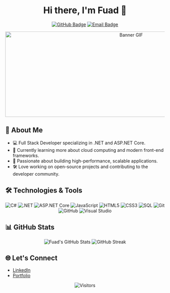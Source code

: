 <h1 align="center">Hi there, I'm Fuad 👋</h1>

<p align="center">
  <a href="https://github.com/fuadcode"><img src="https://img.shields.io/github/followers/fuadcode?label=Followers&style=social" alt="GitHub Badge"></a>
  <a href="mailto:fuad@example.com"><img src="https://img.shields.io/badge/Email-Me-informational?style=flat&logo=gmail&logoColor=white&color=blue" alt="Email Badge"></a>
</p>
<p align="center">
  <img src="https://media1.giphy.com/media/v1.Y2lkPTc5MGI3NjExOHZkanE5OTZ2c2J0YWhwa2hiYWR5Ym1zdHUwMGlwcHZjdmxuemIxcCZlcD12MV9pbnRlcm5hbF9naWZfYnlfaWQmY3Q9Zw/QXGFJrd7nbZ1bllTKI/giphy.gif" width="780" height="269" alt="Banner GIF">
</p>


## 🚀 About Me

- 💻 Full Stack Developer specializing in .NET and ASP.NET Core.
- 🌱 Currently learning more about cloud computing and modern front-end frameworks.
- 🎯 Passionate about building high-performance, scalable applications.
- 🛠️ Love working on open-source projects and contributing to the developer community.

## 🛠️ Technologies & Tools

<p align="center">
  <img src="https://img.shields.io/badge/C%23-%23239120.svg?style=flat&logo=c-sharp&logoColor=white" alt="C#">
  <img src="https://img.shields.io/badge/.NET-%2305120F.svg?style=flat&logo=dotnet&logoColor=white" alt=".NET">
  <img src="https://img.shields.io/badge/ASP.NET_Core-%2305120F.svg?style=flat&logo=dotnet&logoColor=white" alt="ASP.NET Core">
  <img src="https://img.shields.io/badge/JavaScript-%23323330.svg?style=flat&logo=javascript&logoColor=%23F7DF1E" alt="JavaScript">
  <img src="https://img.shields.io/badge/HTML5-%23E34F26.svg?style=flat&logo=html5&logoColor=white" alt="HTML5">
  <img src="https://img.shields.io/badge/CSS3-%231572B6.svg?style=flat&logo=css3&logoColor=white" alt="CSS3">
  <img src="https://img.shields.io/badge/SQL-%23007ACC.svg?style=flat&logo=sql&logoColor=white" alt="SQL">
  <img src="https://img.shields.io/badge/Git-%23F05033.svg?style=flat&logo=git&logoColor=white" alt="Git">
  <img src="https://img.shields.io/badge/GitHub-%2312100E.svg?style=flat&logo=github&logoColor=white" alt="GitHub">
  <img src="https://img.shields.io/badge/Visual_Studio-%235C2D91.svg?style=flat&logo=visual%20studio&logoColor=white" alt="Visual Studio">
</p>

## 📊 GitHub Stats

<p align="center">
  <img src="https://github-readme-stats.vercel.app/api?username=fuadcode&show_icons=true&theme=radical" alt="Fuad's GitHub Stats">
  <img src="https://github-readme-streak-stats.herokuapp.com/?user=fuadcode&theme=radical" alt="GitHub Streak">
</p>

## 🌐 Let's Connect

- [LinkedIn](https://www.linkedin.com/in/your-linkedin-profile)
- [Portfolio](https://www.yourportfolio.com)

<p align="center">
  <img src="https://visitor-badge.laobi.icu/badge?page_id=fuadcode.fuadcode" alt="Visitors">
</p>
